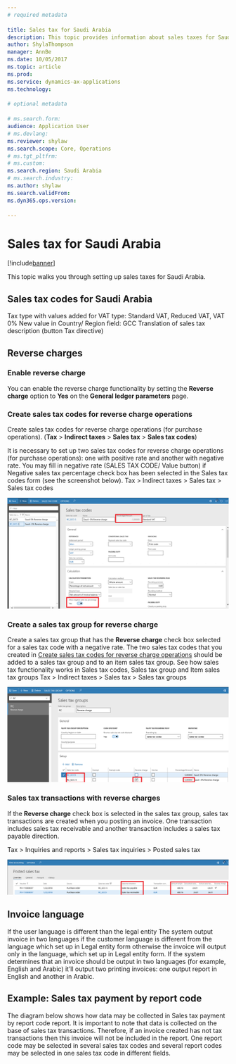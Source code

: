 ```yaml
---
# required metadata

title: Sales tax for Saudi Arabia
description: This topic provides information about sales taxes for Saudi Arabia.           
author: ShylaThompson
manager: AnnBe
ms.date: 10/05/2017
ms.topic: article
ms.prod: 
ms.service: dynamics-ax-applications
ms.technology: 

# optional metadata

# ms.search.form: 
audience: Application User
# ms.devlang: 
ms.reviewer: shylaw
ms.search.scope: Core, Operations
# ms.tgt_pltfrm: 
# ms.custom: 
ms.search.region: Saudi Arabia
# ms.search.industry: 
ms.author: shylaw
ms.search.validFrom: 
ms.dyn365.ops.version: 

---
```


# Sales tax for Saudi Arabia

[!include[banner](../includes/banner.md)]

This topic walks you through setting up sales taxes for Saudi Arabia.  

## Sales tax codes for Saudi Arabia
Tax type with values added for VAT type: Standard VAT, Reduced VAT, VAT 0%
New value in Country/ Region field: GCC
Translation of sales tax description (button Tax directive)

## Reverse charges


### Enable reverse charge
You can enable the reverse charge functionality by setting the **Reverse charge** option to **Yes** on the **General ledger parameters** page.

### Create sales tax codes for reverse charge operations
Create sales tax codes for reverse charge operations (for purchase operations). (**Tax** > **Indirect taxes** > **Sales tax** > **Sales tax codes**) 

It is necessary to set up two sales tax codes for reverse charge operations (for purchase operations): one with positive rate and another with negative rate.  You may fill in negative rate (SALES TAX CODE/ Value button) if Negative sales tax percentage check box has been selected in the Sales tax codes form (see the screenshot below). 
Tax > Indirect taxes > Sales tax > Sales tax codes

![Sales tax codes for reverse charge](media/apac-sau-sales-tax-codes-reverse-charge.png)

### Create a sales tax group for reverse charge
Create a sales tax group that has the **Reverse charge** check box selected for a sales tax code with a negative rate. The two sales tax codes that you created in [Create sales tax codes for reverse charge operations](#create-sales-tax-codes-for-reverse-charge-operations) should be added to a sales tax group and to an item sales tax group.  See how sales tax functionality works in Sales tax codes, Sales tax group and Item sales tax groups
Tax > Indirect taxes > Sales tax > Sales tax groups 

![Reverse charge selection on sales tax group](media/apac-sau-sales-tax-group-reverse-charge.png)


### Sales tax transactions with reverse charges
If the **Reverse charge** check box is selected in the sales tax group, sales tax transactions are created when you posting an invoice. One transaction includes sales tax receivable and another transaction includes a sales tax payable direction. 

Tax > Inquiries and reports > Sales tax inquiries > Posted sales tax

![Posted sales tax](media/apac-sau-posted-sales-tax.png)

## Invoice language

If the user language is different than the legal entity
The system output invoice in two languages if the customer language is different from the language which set up in Legal entity form otherwise the invoice will output only in the language, which set up in Legal entity form. If the system determines that an invoice should be output in two languages (for example, English and Arabic) it’ll output two printing invoices:  one output report in English and another in Arabic. 

## Example: Sales tax payment by report code

The diagram below shows how data may be collected in Sales tax payment by report code report. 
It is important to note that data is collected on the base of sales tax transactions. Therefore, if an invoice created has not tax transactions then this invoice will not be included in the report.  One report code may be selected in several sales tax codes and several report codes may be selected in one sales tax code in different fields. 


